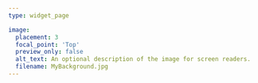 ```yaml
---
type: widget_page

image:
  placement: 3
  focal_point: 'Top'
  preview_only: false
  alt_text: An optional description of the image for screen readers.
  filename: MyBackground.jpg
---
```

